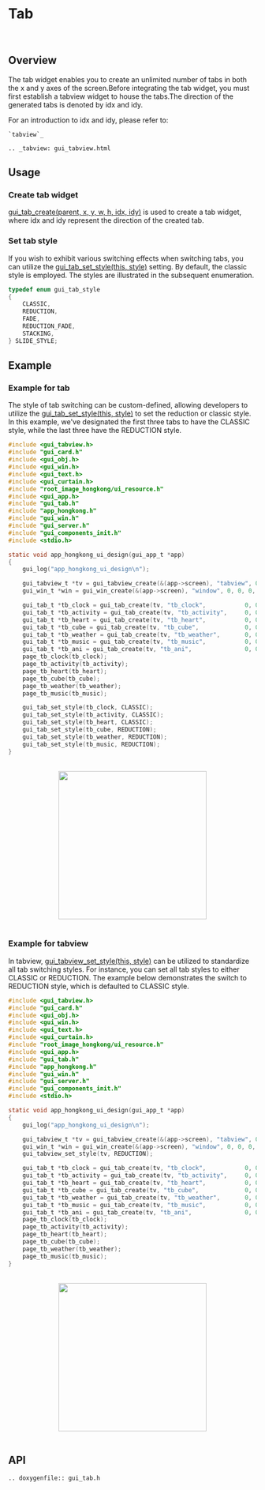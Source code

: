 # Tab
<br>

## Overview

The tab widget enables you to create an unlimited number of tabs in both the x and y axes of the screen.Before integrating the tab widget, you must first establish a tabview widget to house the tabs.The direction of the generated tabs is denoted by idx and idy.

For an introduction to idx and idy, please refer to:

```eval_rst
`tabview`_

.. _tabview: gui_tabview.html

```

## Usage

### Create tab widget
[gui_tab_create(parent, x, y, w, h, idx, idy)](#gui_tab_create) is used to create a tab widget, where idx and idy represent the direction of the created tab.

### Set tab style
If you wish to exhibit various switching effects when switching tabs, you can utilize the [gui_tab_set_style(this, style)](#gui_tab_create) setting. By default, the classic style is employed. The styles are illustrated in the subsequent enumeration.

```c
typedef enum gui_tab_style
{
    CLASSIC,
    REDUCTION,
    FADE,
    REDUCTION_FADE,
    STACKING,
} SLIDE_STYLE;
```

## Example

### Example for tab

The style of tab switching can be custom-defined, allowing developers to utilize the  [gui_tab_set_style(this, style)](#gui_tab_create) to set the reduction or classic style. In this example, we've designated the first three tabs to have the CLASSIC style, while the last three have the REDUCTION style.


```c
#include <gui_tabview.h>
#include "gui_card.h"
#include <gui_obj.h>
#include <gui_win.h>
#include <gui_text.h>
#include <gui_curtain.h>
#include "root_image_hongkong/ui_resource.h"
#include <gui_app.h>
#include "gui_tab.h"
#include "app_hongkong.h"
#include "gui_win.h"
#include "gui_server.h"
#include "gui_components_init.h"
#include <stdio.h>

static void app_hongkong_ui_design(gui_app_t *app)
{
    gui_log("app_hongkong_ui_design\n");

    gui_tabview_t *tv = gui_tabview_create(&(app->screen), "tabview", 0, 0, 0, 0);
    gui_win_t *win = gui_win_create(&(app->screen), "window", 0, 0, 0, 0);

    gui_tab_t *tb_clock = gui_tab_create(tv, "tb_clock",           0, 0, 0, 0, 0, 0);
    gui_tab_t *tb_activity = gui_tab_create(tv, "tb_activity",     0, 0, 0, 0, 1, 0);
    gui_tab_t *tb_heart = gui_tab_create(tv, "tb_heart",           0, 0, 0, 0, 2, 0);
    gui_tab_t *tb_cube = gui_tab_create(tv, "tb_cube",             0, 0, 0, 0, 3, 0);
    gui_tab_t *tb_weather = gui_tab_create(tv, "tb_weather",       0, 0, 0, 0, 5, 0);
    gui_tab_t *tb_music = gui_tab_create(tv, "tb_music",           0, 0, 0, 0, 4, 0);
    gui_tab_t *tb_ani = gui_tab_create(tv, "tb_ani",               0, 0, 0, 0, 6, 0);
    page_tb_clock(tb_clock);
    page_tb_activity(tb_activity);
    page_tb_heart(tb_heart);
    page_tb_cube(tb_cube);
    page_tb_weather(tb_weather);
    page_tb_music(tb_music);

    gui_tab_set_style(tb_clock, CLASSIC);
    gui_tab_set_style(tb_activity, CLASSIC);
    gui_tab_set_style(tb_heart, CLASSIC);
    gui_tab_set_style(tb_cube, REDUCTION);
    gui_tab_set_style(tb_weather, REDUCTION);
    gui_tab_set_style(tb_music, REDUCTION);
}
```
<br>

<div style="text-align: center"><img src="https://foruda.gitee.com/images/1701255049073698099/9628deb9_10641540.gif" width = "300" /></div>

<br>

### Example for tabview

In tabview, [gui_tabview_set_style(this, style)](#gui_tabview_set_style) can be utilized to standardize all tab switching styles. For instance, you can set all tab styles to either CLASSIC or REDUCTION. The example below demonstrates the switch to REDUCTION style, which is defaulted to CLASSIC style.

```c
#include <gui_tabview.h>
#include "gui_card.h"
#include <gui_obj.h>
#include <gui_win.h>
#include <gui_text.h>
#include <gui_curtain.h>
#include "root_image_hongkong/ui_resource.h"
#include <gui_app.h>
#include "gui_tab.h"
#include "app_hongkong.h"
#include "gui_win.h"
#include "gui_server.h"
#include "gui_components_init.h"
#include <stdio.h>

static void app_hongkong_ui_design(gui_app_t *app)
{
    gui_log("app_hongkong_ui_design\n");

    gui_tabview_t *tv = gui_tabview_create(&(app->screen), "tabview", 0, 0, 0, 0);
    gui_win_t *win = gui_win_create(&(app->screen), "window", 0, 0, 0, 0);
    gui_tabview_set_style(tv, REDUCTION);

    gui_tab_t *tb_clock = gui_tab_create(tv, "tb_clock",           0, 0, 0, 0, 0, 0);
    gui_tab_t *tb_activity = gui_tab_create(tv, "tb_activity",     0, 0, 0, 0, 1, 0);
    gui_tab_t *tb_heart = gui_tab_create(tv, "tb_heart",           0, 0, 0, 0, 2, 0);
    gui_tab_t *tb_cube = gui_tab_create(tv, "tb_cube",             0, 0, 0, 0, 3, 0);
    gui_tab_t *tb_weather = gui_tab_create(tv, "tb_weather",       0, 0, 0, 0, 5, 0);
    gui_tab_t *tb_music = gui_tab_create(tv, "tb_music",           0, 0, 0, 0, 4, 0);
    gui_tab_t *tb_ani = gui_tab_create(tv, "tb_ani",               0, 0, 0, 0, 6, 0);
    page_tb_clock(tb_clock);
    page_tb_activity(tb_activity);
    page_tb_heart(tb_heart);
    page_tb_cube(tb_cube);
    page_tb_weather(tb_weather);
    page_tb_music(tb_music);
}
```

<br>

<div style="text-align: center"><img src="https://foruda.gitee.com/images/1701255113760758795/64efc30d_10641540.gif" width = "300" /></div>
<br>

<span id="gui_tab_create">

## API

</span>

```eval_rst
.. doxygenfile:: gui_tab.h
```
